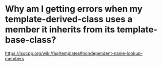 # Why am I getting errors when my template-derived-class uses a member it inherits from its template-base-class?

https://isocpp.org/wiki/faq/templates#nondependent-name-lookup-members
